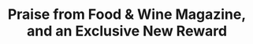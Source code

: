 ---
layout: blog
publisher: Crema.co Blog
originalurl: http://blog.crema.co/post/114814889850/praise-from-food-wine-magazine-and-an-exclusive
title: "Praise from Food & Wine Magazine, and an Exclusive New Reward"
snippet: "Over 175 people have backed Crema.co on Kickstarter so far, pledging over $9,500. We couldn’t be more appreciative — THANK YOU for helping us get to where we are today!"
---